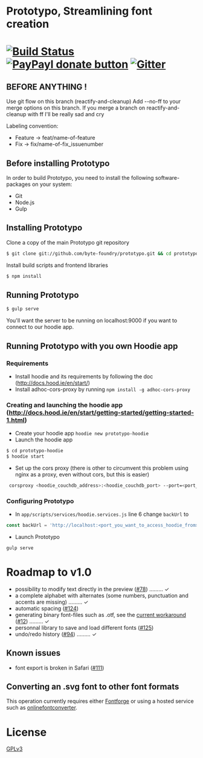 # Prototypo, Streamlining font creation 
[![Build Status](https://travis-ci.org/byte-foundry/prototypo.svg?branch=master)](https://travis-ci.org/byte-foundry/prototypo) [![PayPayl donate button](https://img.shields.io/badge/paypal-donate-yellow.svg)](https://www.paypal.com/cgi-bin/webscr?cmd=_s-xclick&hosted_button_id=BP52ZEAFR9QEL "Donate once-off to this project using Paypal") [![Gitter](https://badges.gitter.im/Join%20Chat.svg)](https://gitter.im/byte-foundry/prototypo?utm_source=badge&utm_medium=badge&utm_campaign=pr-badge) 
=====================================

BEFORE ANYTHING !
-----------------
Use git flow on this branch (reactify-and-cleanup)
Add --no-ff to your merge options on this branch.
If you merge a branch on reactify-and-cleanup with ff I'll be really sad and cry

Labeling convention:
- Feature -> feat/name-of-feature
- Fix -> fix/name-of-fix_issuenumber

Before installing Prototypo
---------------------------

In order to build Prototypo, you need to install the following software-packages on your system:
- Git
- Node.js
- Gulp

Installing Prototypo
--------------------

Clone a copy of the main Prototypo git repository

```bash
$ git clone git://github.com/byte-foundry/prototypo.git && cd prototypo
```

Install build scripts and frontend libraries

```bash
$ npm install
```

Running Prototypo
-----------------

```bash
$ gulp serve
```

You'll want the server to be running on localhost:9000 if you want to connect to our hoodie app.

Running Prototypo with you own Hoodie app
-----------------------------------------

### Requirements
* Install hoodie and its requirements by following the doc (http://docs.hood.ie/en/start/)
* Install adhoc-cors-proxy by running `npm install -g adhoc-cors-proxy`

### Creating and launching the hoodie app (http://docs.hood.ie/en/start/getting-started/getting-started-1.html)
* Create your hoodie app `hoodie new prototypo-hoodie`
* Launch the hoodie app
```bash
$ cd prototypo-hoodie
$ hoodie start
```
* Set up the cors proxy (there is other to circumvent this problem using nginx as a proxy, even without cors, but this is easier)
```bash
 corsproxy <hoodie_couchdb_address>:<hoodie_couchdb_port> --port=<port_you_want_to_access_hoodie_from> --origin=http://localhost:<port_of_prototypo> --credentials
 ```

### Configuring Prototypo
* In `app/scripts/services/hoodie.services.js` line 6 change `backUrl` to
```js
const backUrl = 'http://localhost:<port_you_want_to_access_hoodie_from>';
```
* Launch Prototypo
```bash
gulp serve
```

Roadmap to v1.0
===============

- possibility to modify text directly in the preview ([#78](../../issues/78)) ……… ✓
- a complete alphabet with alternates (some numbers, punctuation and accents are missing) ……… ✓
- automatic spacing ([#124](../../issues/124))
- generating binary font-files such as .otf, see the [current workaround](#converting-an-svg-font-to-other-font-formats) ([#12](../../issues/12)) ……… ✓
- personnal library to save and load different fonts ([#125](../../issues/125))
- undo/redo history ([#94](../../issues/94)) ……… ✓

Known issues
------------

- font export is broken in Safari ([#111](../../issues/111))


Converting an .svg font to other font formats
---------------------------------------------

This operation currently requires either [Fontforge](http://fontforge.github.io/en-US/) or using a hosted service such as [onlinefontconverter](http://onlinefontconverter.com).

License
=======

[GPLv3](GPL-LICENSE.txt)
